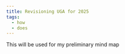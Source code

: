 ```yaml
---
title: Revisioning UGA for 2025
tags:
  - how
  - does
---
```


This will be used for my preliminary mind map